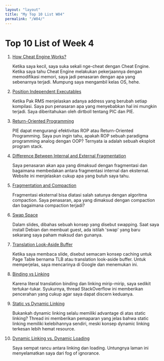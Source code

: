 ```yaml
---
layout: "layout"
title: "My Top 10 List W04"
permalink: "/W04/"
---
```

# Top 10 List of Week 4   

1. [How Cheat Engine Works?](https://superuser.com/questions/549041/how-does-a-software-like-cheat-engine-work)
   
   Ketika saya kecil, saya suka sekali nge-cheat dengan Cheat Engine. Ketika saya tahu Cheat Engine melakukan pekerjaannya dengan memodifikasi memori, saya jadi penasaran dengan apa yang sebenarnya terjadi. Mumpung saya mengambil kelas OS, hehe.

2. [Position Independent Executables](https://access.redhat.com/blogs/766093/posts/1975793#:~:text=Position%20Independent%20Executables%20(PIE)%20are,more%20difficult%20to%20execute%20reliably.)

   Ketika Pak RMS menjelaskan adanya address yang berubah setiap kompilasi. Saya pun penasaran apa yang menyebabkan hal ini mungkin terjadi. Saya diberitahukan oleh dirtboll tentang PIC dan PIE.

3. [Return-Oriented Programming](https://secureteam.co.uk/articles/how-return-oriented-programming-exploits-work/#:~:text=Return%2DOriented%20Programming%20is%20a,it%20to%20their%20own%20ends.)

   PIE dapat mengurangi efektivitas ROP atau Return-Oriented Programming. Saya pun ingin tahu, apakah ROP sebuah paradigma programming analog dengan OOP? Ternyata ia adalah sebuah eksploit program stack.

4. [Difference Between Internal and External Fragmentation](https://www.tutorialspoint.com/difference-between-internal-fragmentation-and-external-fragmentation)

   Saya penasaran akan apa yang dimaksud dengan fragmentasi dan bagaimana membedakan antara fragmentasi internal dan eksternal. Website ini menjelaskan cukup apa yang butuh saya tahu.

5. [Fragmentation and Compaction](https://www.faceprep.in/operating-systems/operating-systems-fragmentation-and-compaction/#:~:text=A%20possible%20remedy%20to%20the,shown%20in%20the%20below%20image.)

   Fragmentasi eksternal bisa diatasi salah satunya dengan algoritma compaction. Saya penasaran, apa yang dimaksud dengan compaction dan bagaimana compaction terjadi?

6. [Swap Space](https://opensource.com/article/18/9/swap-space-linux-systems)

   Dalam slides, dibahas sebuah konsep yang disebut swapping. Saat saya install Debian dan membuat guest, ada istilah 'swap' yang baru sekarang saya paham maksud dan gunanya.

7. [Translation Look-Aside Buffer](https://whatis.techtarget.com/definition/translation-look-aside-buffer-TLB)

   Ketika saya membaca slide, disebut semacam konsep caching untuk Page Table bernama TLB atau translation look-aside buffer. Untuk memperjelas, saya mencarinya di Google dan menemukan ini.

8. [Binding vs Linking](https://stackoverflow.com/questions/26193559/what-is-the-difference-between-linking-and-binding)

   Karena literal translation binding dan linking mirip-mirip, saya sedikit tertukar-tukar. Syukurnya, thread StackOverflow ini memberikan pencerahan yang cukup agar saya dapat discern keduanya.

9. [Static vs Dynamic Linking](https://stackoverflow.com/questions/1993390/static-linking-vs-dynamic-linking)

   Bukankah dynamic linking selalu memiliki advantage di atas static linking? Thread ini memberikan pemaparan yang jelas bahwa static linking memiliki kelebihannya sendiri, meski konsep dynamic linking terkesan lebih hemat resource.

10. [Dynamic Linking vs. Dynamic Loading](https://www.baeldung.com/cs/dynamic-linking-vs-dynamic-loading)

    Saya sempat rancu antara linking dan loading. Untungnya laman ini menyelamatkan saya dari fog of ignorance.